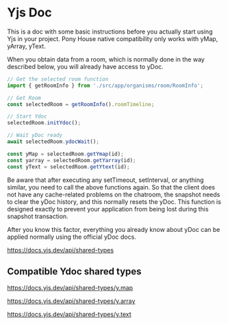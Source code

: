 # Yjs Doc

This is a doc with some basic instructions before you actually start using Yjs in your project. Pony House native compatibility only works with yMap, yArray, yText.

When you obtain data from a room, which is normally done in the way described below, you will already have access to yDoc.

```js
// Get the selected room function
import { getRoomInfo } from './src/app/organisms/room/RoomInfo';

// Get Room
const selectedRoom = getRoomInfo().roomTimeline;

// Start Ydoc
selectedRoom.initYdoc();

// Wait yDoc ready
await selectedRoom.ydocWait();

const yMap = selectedRoom.getYmap(id);
const yarray = selectedRoom.getYarray(id);
const yText = selectedRoom.getYtext(id);
```

Be aware that after executing any setTimeout, setInterval, or anything similar, you need to call the above functions again.
So that the client does not have any cache-related problems on the chatroom, the snapshot needs to clear the yDoc history, and this normally resets the yDoc. This function is designed exactly to prevent your application from being lost during this snapshot transaction.

After you know this factor, everything you already know about yDoc can be applied normally using the official yDoc docs.

https://docs.yjs.dev/api/shared-types

## Compatible Ydoc shared types

https://docs.yjs.dev/api/shared-types/y.map

https://docs.yjs.dev/api/shared-types/y.array

https://docs.yjs.dev/api/shared-types/y.text
